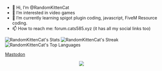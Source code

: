 - 👋 Hi, I’m @RandomKittenCat
- 👀 I’m interested in video games
- 🌱 I’m currently learning spigot plugin coding, javascript, FiveM Resource coding.
- 📫 How to reach me: forum.cats585.xyz (it has all my social links too)

![RandomKittenCat's Stats](https://github-readme-stats.vercel.app/api?username=RandomKittenCat&theme=material-palenight&show_icons=true&hide_border=true&count_private=true)
![RandomKittenCat's Streak](https://github-readme-streak-stats.herokuapp.com/?user=RandomKittenCat&theme=material-palenight&hide_border=true)
![RandomKittenCat's Top Languages](https://github-readme-stats.vercel.app/api/top-langs/?username=RandomKittenCat&theme=material-palenight&show_icons=true&hide_border=true&layout=compact)

<a rel="me" href="https://mastodon.cats585.net/@bello">Mastodon</a>

<div align="center">
<p></p>
<img src="https://profile-counter.glitch.me/randomkittencat/count.svg" align="center">
</div>

